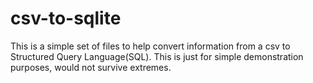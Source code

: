 # csv-to-sqlite
This is a simple set of files to help convert information from a csv to Structured Query Language(SQL).
This is just for simple demonstration purposes, would not survive extremes.
